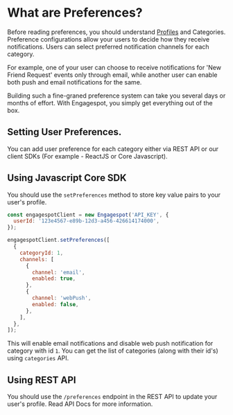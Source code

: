 # What are Preferences?

Before reading preferences, you should understand [Profiles](../profile/what-are-user-profiles) and Categories.
Preference configurations allow your users to decide how they receive notifications. Users can select preferred notification channels for each category.

For example, one of your user can choose to receive notifications for 'New Friend Request' events only through email, while another user can enable both push and email notifications for the same.

Building such a fine-graned preference system can take you several days or months of effort. With Engagespot, you simply get everything out of the box.

## Setting User Preferences.

You can add user preference for each category either via REST API or our client SDKs (For example - ReactJS or Core Javascript).

## Using Javascript Core SDK

You should use the `setPreferences` method to store key value pairs to your user's profile.

```js
const engagespotClient = new Engagespot('API_KEY', {
  userId: '123e4567-e89b-12d3-a456-426614174000',
});

engagespotClient.setPreferences([
  {
    categoryId: 1,
    channels: [
      {
        channel: 'email',
        enabled: true,
      },
      {
        channel: 'webPush',
        enabled: false,
      },
    ],
  },
]);
```

This will enable email notifications and disable web push notification for category with id `1`. You can get the list of categories (along with their id's) using `categories` API.

## Using REST API

You should use the `/preferences` endpoint in the REST API to update your user's profile. Read API Docs for more information.
